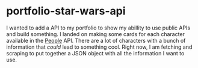# portfolio-star-wars-api

I wanted to add a API to my portfolio to show my abillity to use public APIs and build something.  I landed on making some cards for each character available in the [People](https://swapi.dev/api/people/) API.  There are a lot of characters with a bunch of information that _could_ lead to something cool.  Right now, I am fetching and scraping to put together a JSON object with all the information I want to use.


